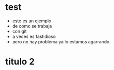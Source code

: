 # test

 - este es un ejemplo
 - de como se trabaja
 - con git
 - a veces es fastidioso
 - pero no hay problema
ya
lo estamos agarrando

# titulo 2
